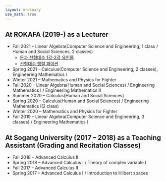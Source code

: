 ```yaml
---
layout: ordinary
use_math: true 
---
```

## At ROKAFA (2019-) as a Lecturer

- Fall 2021 – Linear Algebra(Computer Science and Engineering, 1 class / Human and Social Sciences, 2 classes)
  -  [문과 선형대수 1강-2강 유인물](https://willkwon-math.github.io/assets/files/OT-article.pdf) 
  -  [선형대수 행렬 파이썬](https://willkwon-math.github.io/assets/files/Matrix.ipynb) 
- Spring 2021 – Calculus(Computer Science and Engineering, 2 classes), Engineering Mathematics I 
- Winter 2021 – Mathematics and Physics for Fighter
- Fall 2020 – Linear Algebra(Human and Social Sciences) / Engineering Mathematics I / Engineering Mathematics II 
- Summer 2020 – Calculus(Human and Social Sciences)
- Spring 2020 – Calculus(Human and Social Sciences) / Engineering Mathematics I(2 class) 
- Winter 2020 – Mathematics and Physics for Fighter
- Fall 2019 – Linear Algebra(Computer Science and Engineering, 3 classes) / Engineering Mathematics I

## At Sogang University (2017 – 2018) as a Teaching Assistant (Grading and Recitation Classes)

- Fall 2018 – Advanced Calculus II
- Spring 2018 –  Advanced Calculus I / Theory of complex variable I
- Fall 2017 – Advanced Calculus II
- Spring 2017 – Advanced Calculus I / Introduction to Hilbert spaces
